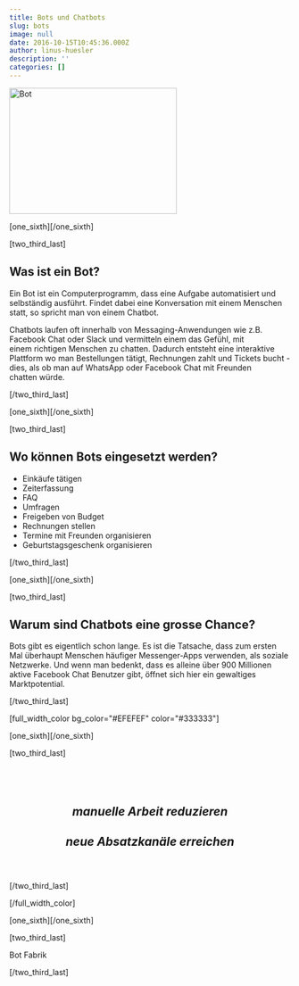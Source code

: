 ```yaml
---
title: Bots und Chatbots
slug: bots
image: null
date: 2016-10-15T10:45:36.000Z
author: linus-huesler
description: ''
categories: []
---
```


<img src="http://apptiva.ch/wp-content/uploads/2016/10/bot-300x226.jpg" alt="Bot" width="300" height="226" class="size-medium wp-image-2478 aligncenter" />

<span>[one_sixth][/one_sixth]</span>

<span>[two_third_last]</span>
<h2>Was ist ein Bot?</h2>
Ein Bot ist ein Computerprogramm, dass eine Aufgabe automatisiert und selbständig ausführt. Findet dabei eine Konversation mit einem Menschen statt, so spricht man von einem Chatbot.

Chatbots laufen oft innerhalb von Messaging-Anwendungen wie z.B. Facebook Chat oder Slack und vermitteln einem das Gefühl, mit einem richtigen Menschen zu chatten. Dadurch entsteht eine interaktive Plattform wo man Bestellungen tätigt, Rechnungen zahlt und Tickets bucht - dies, als ob man auf WhatsApp oder Facebook Chat mit Freunden chatten würde.

<span>[/two_third_last]</span>

<span>[one_sixth][/one_sixth]</span>

<span>[two_third_last]</span>
<h2>Wo können Bots eingesetzt werden?</h2>
<ul>
 	<li>Einkäufe tätigen</li>
 	<li>Zeiterfassung</li>
 	<li>FAQ</li>
 	<li>Umfragen</li>
 	<li>Freigeben von Budget</li>
 	<li>Rechnungen stellen</li>
 	<li>Termine mit Freunden organisieren</li>
 	<li>Geburtstagsgeschenk organisieren</li>
</ul>
<span>[/two_third_last]</span>

<span>[one_sixth][/one_sixth]</span>

<span>[two_third_last]</span>
<h2>Warum sind Chatbots eine grosse Chance?</h2>
Bots gibt es eigentlich schon lange. Es ist die Tatsache, dass zum ersten Mal überhaupt Menschen häufiger Messenger-Apps verwenden, als soziale Netzwerke. Und wenn man bedenkt, dass es alleine über 900 Millionen aktive Facebook Chat Benutzer gibt, öffnet sich hier ein gewaltiges Marktpotential.

<span>[/two_third_last]</span>

[full_width_color bg_color="#EFEFEF" color="#333333"]

[one_sixth][/one_sixth]

[two_third_last]
<div style="padding-top: 40px; padding-bottom: 40px;">
<h2 style="text-align: center;"><em>manuelle Arbeit reduzieren</em></h2>
<h2 style="text-align: center;"><em>neue Absatzkanäle erreichen</em></h2>
</div>
[/two_third_last]

[/full_width_color]

<span>[one_sixth][/one_sixth]</span>

<span>[two_third_last]</span>

Bot Fabrik

<span>[/two_third_last]</span>